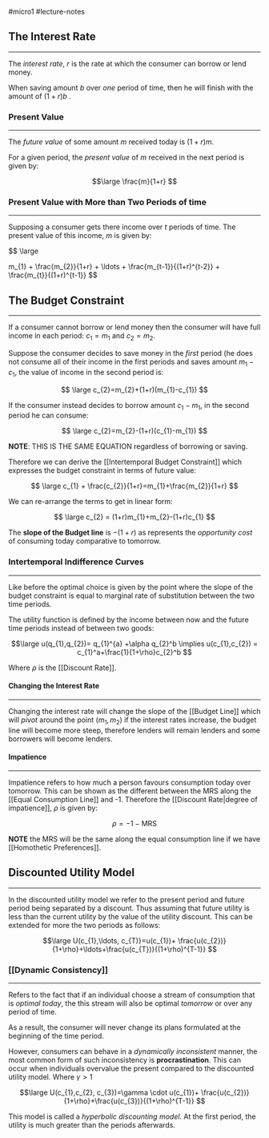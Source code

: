 #micro1 #lecture-notes

## The Interest Rate
---

The *interest rate*, $r$ is the rate at which the consumer can borrow or lend money.

When saving amount $b$ over *one* period of time, then he will finish with the amount of $(1+r)b$ .

### Present Value
---

The *future value* of some amount $m$ received today is $(1+r)m$.

For a given period, the *present value* of $m$ received in the next period is given by:

$$\large
\frac{m}{1+r}
$$

### Present Value with More than Two Periods of time
---

Supposing a consumer gets there income over $t$ periods of time. The present value of this income, $m$ is given by:

$$ \large

m_{1} + \frac{m_{2}}{1+r} + \ldots + \frac{m_{t-1}}{(1+r)^{t-2}} + \frac{m_{t}}{(1+r)^{t-1}}
$$

## The Budget Constraint
---

If a consumer cannot borrow or lend money then the consumer will have full income in each period: $c_{1}=m_{1}$ and $c_{2}=m_{2}$.

Suppose the consumer decides to save money in the *first* period (he does not consume all of their income in the first periods and saves amount $m_{1}-c_{1}$, the value of income in the second period is:

$$ \large
c_{2}=m_{2}+(1+r)(m_{1}-c_{1})
$$

If the consumer instead decides to borrow amount $c_{1}-m_{1}$, in the second period he can consume:

$$ \large
c_{2}=m_{2}-(1+r)(c_{1}-m_{1})
$$

**NOTE**: THIS IS THE SAME EQUATION regardless of borrowing or saving.

Therefore we can derive the [[Intertemporal Budget Constraint]] which expresses the budget constraint in terms of future value:

$$ \large 
c_{1} + \frac{c_{2}}{1+r}=m_{1}+\frac{m_{2}}{1+r}
$$

We can re-arrange the terms to get in linear form:

$$ \large
c_{2} = (1+r)m_{1}+m_{2}-(1+r)c_{1}
$$

The **slope of the Budget line** is $-(1+r)$ as represents the *opportunity cost* of consuming today comparative to tomorrow.

### Intertemporal Indifference Curves
---

Like before the optimal choice is given by the point where the slope of the budget constraint is equal to marginal rate of substitution between the two time periods.

The utility function is defined by the income between now and the future time periods instead of between two goods:

$$\large 
u(q_{1},q_{2})= q_{1}^{a} +\alpha q_{2}^b \implies u(c_{1},c_{2}) = c_{1}^a+\frac{1}{1+\rho}c_{2}^b 
$$

Where $\rho$ is the [[Discount Rate]].

#### Changing the Interest Rate
---

Changing the interest rate will change the slope of the [[Budget Line]] which will *pivot* around the point $(m_{1},m_{2})$ if the interest rates increase, the budget line will become more steep, therefore lenders will remain lenders and some borrowers will become lenders.

#### Impatience
---

Impatience refers to how much a person favours consumption today over tomorrow. This can be shown as the different between the MRS along the [[Equal Consumption Line]] and -1. Therefore the [[Discount Rate|degree of impatience]], $\rho$ is given by:

$$\rho = -1-\text{MRS}$$

**NOTE** the MRS will be the same along the equal consumption line if we have [[Homothetic Preferences]].

## Discounted Utility Model
---

In the discounted utility model we refer to the present period and future period being separated by a discount. Thus assuming that future utility is less than the current utility by the value of the utility discount. This can be extended for more the two periods as follows:

$$\large
U(c_{1},\ldots, c_{T)}=u(c_{1})+ \frac{u(c_{2})}{1+\rho}+\ldots+\frac{u(c_{T})}{(1+\rho)^{T-1}}
$$

### [[Dynamic Consistency]]
---

Refers to the fact that if an individual choose a stream of consumption that is *optimal today*, the this stream will also be optimal *tomorrow* or over any period of time.

As a result, the consumer will never change its plans formulated at the beginning of the time period.

However, consumers can behave in a *dynamically inconsistent* manner, the most common form of such inconsistency is **procrastination**. This can occur when individuals overvalue the present compared to the discounted utility model. Where $\gamma > 1$

$$\large
U(c_{1},c_{2}, c_{3})=\gamma \cdot u(c_{1})+ \frac{u(c_{2})}{1+\rho}+\frac{u(c_{3})}{(1+\rho)^{T-1}}
$$

This model is called a *hyperbolic discounting model*. At the first period, the utility is much greater than the periods afterwards.
